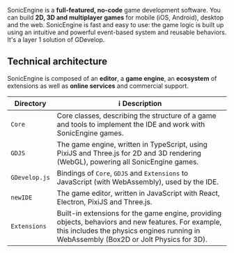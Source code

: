 

SonicEngine is a **full-featured, no-code** game development software. You can build **2D, 3D and multiplayer games** for mobile (iOS, Android), desktop and the web. SonicEngine is fast and easy to use: the game logic is built up using an intuitive and powerful event-based system and reusable behaviors. It's a layer 1 solution of GDevelop.

## Technical architecture

SonicEngine is composed of an **editor**, a **game engine**, an **ecosystem** of extensions as well as **online services** and commercial support.

| Directory     | ℹ️ Description                                                                                                                                                                                                                                                                                           |
| ------------- | -------------------------------------------------------------------------------------------------------------------------------------------------------------------------------------------------------------------------------------------------------------------------------------------------------- |
| `Core`        | Core classes, describing the structure of a game and tools to implement the IDE and work with SonicEngine games.                                                                                                                                                                                            |
| `GDJS`        | The game engine, written in TypeScript, using PixiJS and Three.js for 2D and 3D rendering (WebGL), powering all SonicEngine games.                                                                                                                                                                          |
| `GDevelop.js` | Bindings of `Core`, `GDJS` and `Extensions` to JavaScript (with WebAssembly), used by the IDE.                                                                                                                                                                                                           |
| `newIDE`      | The game editor, written in JavaScript with React, Electron, PixiJS and Three.js.                                                                                                                                                                                                                     |
| `Extensions`  | Built-in extensions for the game engine, providing objects, behaviors and new features. For example, this includes the physics engines running in WebAssembly (Box2D or Jolt Physics for 3D).
